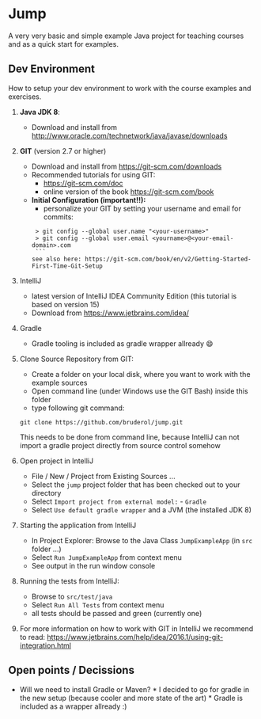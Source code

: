 # Jump

A very very basic and simple example Java project for teaching courses and as a quick start for examples.

## Dev Environment

How to setup your dev environment to work with the course examples and exercises.

1. **Java JDK 8**:
    * Download and install from http://www.oracle.com/technetwork/java/javase/downloads
   
2. **GIT** (version 2.7 or higher)
    * Download and install from https://git-scm.com/downloads
    * Recommended tutorials for using GIT:
        * https://git-scm.com/doc
        * online version of the book https://git-scm.com/book
    * **Initial Configuration (important!!):**
         * personalize your GIT by setting your username and email for commits:
         ```
          > git config --global user.name "<your-username>"             
          > git config --global user.email <yourname>@<your-email-domain>.com
          ```
         see also here: https://git-scm.com/book/en/v2/Getting-Started-First-Time-Git-Setup
       
3. IntelliJ
    * latest version of IntelliJ IDEA Community Edition 
       (this tutorial is based on version 15)    
    * Download from https://www.jetbrains.com/idea/
    
4. Gradle
    * Gradle tooling is included as gradle wrapper allready :smile: 

5. Clone Source Repository from GIT:
   * Create a folder on your local disk, where you want to work with the example sources
   * Open command line (under Windows use the GIT Bash) inside this folder
   * type following git command:
   ```
   git clone https://github.com/bruderol/jump.git
   ```
   This needs to be done from command line, 
   because IntelliJ can not import a gradle project directly from source control somehow
      
6. Open project in IntelliJ
    * File / New / Project from Existing Sources ...
    * Select the `jump` project folder that has been checked out to your directory
    * Select `Import project from external model:` - `Gradle`
    * Select `Use default gradle wrapper` and a JVM (the installed JDK 8) 

7. Starting the application from IntelliJ
    * In Project Explorer: Browse to the Java Class `JumpExampleApp` (in `src` folder ...)
    * Select `Run JumpExampleApp` from context menu
    * See output in the run window console    

8. Running the tests from IntelliJ:
    * Browse to `src/test/java`
    * Select `Run All Tests` from context menu
    * all tests should be passed and green (currently one)
  
9. For more information on how to work with GIT in IntelliJ we recommend to read:
   https://www.jetbrains.com/help/idea/2016.1/using-git-integration.html

   
## Open points / Decissions

* Will we need to install Gradle or Maven?
        * I decided to go for gradle in the new setup (because cooler and more state of the art)
        * Gradle is included as a wrapper allready :)
 
